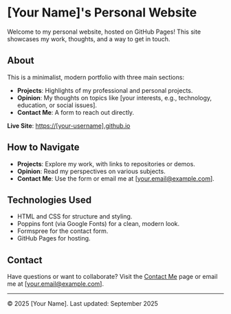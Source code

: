 # [Your Name]'s Personal Website

Welcome to my personal website, hosted on GitHub Pages! This site showcases my work, thoughts, and a way to get in touch.

## About
This is a minimalist, modern portfolio with three main sections:
- **Projects**: Highlights of my professional and personal projects.
- **Opinion**: My thoughts on topics like [your interests, e.g., technology, education, or social issues].
- **Contact Me**: A form to reach out directly.

**Live Site**: [https://[your-username].github.io](https://[your-username].github.io)

## How to Navigate
- **Projects**: Explore my work, with links to repositories or demos.
- **Opinion**: Read my perspectives on various subjects.
- **Contact Me**: Use the form or email me at [your.email@example.com].

## Technologies Used
- HTML and CSS for structure and styling.
- Poppins font (via Google Fonts) for a clean, modern look.
- Formspree for the contact form.
- GitHub Pages for hosting.

## Contact
Have questions or want to collaborate? Visit the [Contact Me](https://[your-username].github.io/contact.html) page or email me at [your.email@example.com].

---

&copy; 2025 [Your Name]. Last updated: September 2025
